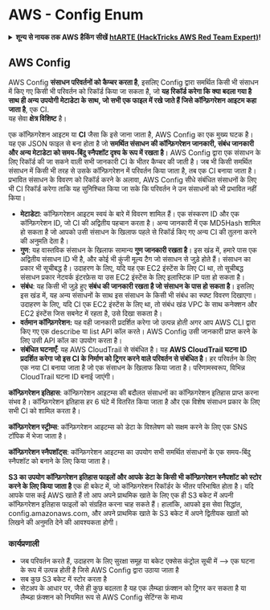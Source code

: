 # AWS - Config Enum

<details>

<summary><strong>शून्य से नायक तक AWS हैकिंग सीखें</strong> <a href="https://training.hacktricks.xyz/courses/arte"><strong>htARTE (HackTricks AWS Red Team Expert)</strong></a><strong>!</strong></summary>

HackTricks का समर्थन करने के अन्य तरीके:

* यदि आप अपनी **कंपनी का विज्ञापन HackTricks में देखना चाहते हैं** या **HackTricks को PDF में डाउनलोड करना चाहते हैं** तो [**सब्सक्रिप्शन प्लान्स**](https://github.com/sponsors/carlospolop) देखें!
* [**आधिकारिक PEASS & HackTricks स्वैग**](https://peass.creator-spring.com) प्राप्त करें
* [**The PEASS Family**](https://opensea.io/collection/the-peass-family) की खोज करें, हमारा विशेष [**NFTs**](https://opensea.io/collection/the-peass-family) संग्रह
* 💬 [**Discord समूह**](https://discord.gg/hRep4RUj7f) में **शामिल हों** या [**telegram समूह**](https://t.me/peass) में शामिल हों या मुझे **Twitter** 🐦 पर **फॉलो** करें [**@carlospolopm**](https://twitter.com/carlospolopm)**.**
* **अपनी हैकिंग ट्रिक्स साझा करें, HackTricks** के [**github repos**](https://github.com/carlospolop/hacktricks) और [**HackTricks Cloud**](https://github.com/carlospolop/hacktricks-cloud) में PRs सबमिट करके.

</details>

## AWS Config

AWS Config **संसाधन परिवर्तनों को कैप्चर करता है**, इसलिए Config द्वारा समर्थित किसी भी संसाधन में किए गए किसी भी परिवर्तन को रिकॉर्ड किया जा सकता है, जो **यह रिकॉर्ड करेगा कि क्या बदला गया है साथ ही अन्य उपयोगी मेटाडेटा के साथ, जो सभी एक फाइल में रखे जाते हैं जिसे कॉन्फ़िगरेशन आइटम कहा जाता है**, एक CI.\
यह सेवा **क्षेत्र विशिष्ट** है।

एक कॉन्फ़िगरेशन आइटम या **CI** जैसा कि इसे जाना जाता है, AWS Config का एक मुख्य घटक है। यह एक JSON फाइल से बना होता है जो **समर्थित संसाधन की कॉन्फ़िगरेशन जानकारी, संबंध जानकारी और अन्य मेटाडेटा को समय-बिंदु स्नैपशॉट दृश्य के रूप में रखता है**। AWS Config द्वारा एक संसाधन के लिए रिकॉर्ड की जा सकने वाली सभी जानकारी CI के भीतर कैप्चर की जाती है। जब भी किसी समर्थित संसाधन में किसी भी तरह से उसके कॉन्फ़िगरेशन में परिवर्तन किया जाता है, तब एक CI बनाया जाता है। प्रभावित संसाधन के विवरण को रिकॉर्ड करने के अलावा, AWS Config सीधे संबंधित संसाधनों के लिए भी CI रिकॉर्ड करेगा ताकि यह सुनिश्चित किया जा सके कि परिवर्तन ने उन संसाधनों को भी प्रभावित नहीं किया।

* **मेटाडेटा**: कॉन्फ़िगरेशन आइटम स्वयं के बारे में विवरण शामिल हैं। एक संस्करण ID और एक कॉन्फ़िगरेशन ID, जो CI की अद्वितीय पहचान करता है। अन्य जानकारी में एक MD5Hash शामिल हो सकता है जो आपको उसी संसाधन के खिलाफ पहले से रिकॉर्ड किए गए अन्य CI की तुलना करने की अनुमति देता है।
* **गुण**: यह वास्तविक संसाधन के खिलाफ सामान्य **गुण जानकारी रखता है**। इस खंड में, हमारे पास एक अद्वितीय संसाधन ID भी है, और कोई भी कुंजी मूल्य टैग जो संसाधन से जुड़े होते हैं। संसाधन का प्रकार भी सूचीबद्ध है। उदाहरण के लिए, यदि यह एक EC2 इंस्टेंस के लिए CI था, तो सूचीबद्ध संसाधन प्रकार नेटवर्क इंटरफ़ेस या उस EC2 इंस्टेंस के लिए इलास्टिक IP पता हो सकता है।
* **संबंध**: यह किसी भी जुड़े हुए **संबंध की जानकारी रखता है जो संसाधन के पास हो सकता है**। इसलिए इस खंड में, यह अन्य संसाधनों के साथ इस संसाधन के किसी भी संबंध का स्पष्ट विवरण दिखाएगा। उदाहरण के लिए, यदि CI एक EC2 इंस्टेंस के लिए था, तो संबंध खंड VPC के साथ कनेक्शन और EC2 इंस्टेंस जिस सबनेट में रहता है, उसे दिखा सकता है।
* **वर्तमान कॉन्फ़िगरेशन:** यह वही जानकारी प्रदर्शित करेगा जो उत्पन्न होती अगर आप AWS CLI द्वारा किए गए एक describe या list API कॉल करते। AWS Config उसी जानकारी प्राप्त करने के लिए उसी API कॉल का उपयोग करता है।
* **संबंधित घटनाएँ**: यह AWS CloudTrail से संबंधित है। यह **AWS CloudTrail घटना ID प्रदर्शित करेगा जो इस CI के निर्माण को ट्रिगर करने वाले परिवर्तन से संबंधित है**। हर परिवर्तन के लिए एक नया CI बनाया जाता है जो एक संसाधन के खिलाफ किया जाता है। परिणामस्वरूप, विभिन्न CloudTrail घटना ID बनाई जाएंगी।

**कॉन्फ़िगरेशन इतिहास**: कॉन्फ़िगरेशन आइटम्स की बदौलत संसाधनों का कॉन्फ़िगरेशन इतिहास प्राप्त करना संभव है। कॉन्फ़िगरेशन इतिहास हर 6 घंटे में वितरित किया जाता है और एक विशेष संसाधन प्रकार के लिए सभी CI को शामिल करता है।

**कॉन्फ़िगरेशन स्ट्रीम्स**: कॉन्फ़िगरेशन आइटम्स को डेटा के विश्लेषण को सक्षम करने के लिए एक SNS टॉपिक में भेजा जाता है।

**कॉन्फ़िगरेशन स्नैपशॉट्स**: कॉन्फ़िगरेशन आइटम्स का उपयोग सभी समर्थित संसाधनों के एक समय-बिंदु स्नैपशॉट को बनाने के लिए किया जाता है।

**S3 का उपयोग कॉन्फ़िगरेशन इतिहास फाइलों और आपके डेटा के किसी भी कॉन्फ़िगरेशन स्नैपशॉट को स्टोर करने के लिए किया जाता है** एक ही बकेट में, जो कॉन्फ़िगरेशन रिकॉर्डर के भीतर परिभाषित होता है। यदि आपके पास कई AWS खाते हैं तो आप अपने प्राथमिक खाते के लिए एक ही S3 बकेट में अपनी कॉन्फ़िगरेशन इतिहास फाइलों को संग्रहित करना चाह सकते हैं। हालांकि, आपको इस सेवा सिद्धांत, config.amazonaws.com, और अपने प्राथमिक खाते के S3 बकेट में अपने द्वितीयक खातों को लिखने की अनुमति देने की आवश्यकता होगी।

### कार्यप्रणाली

* जब परिवर्तन करते हैं, उदाहरण के लिए सुरक्षा समूह या बकेट एक्सेस कंट्रोल सूची में —> एक घटना के रूप में उत्पन्न होती है जिसे AWS Config द्वारा उठाया जाता है
* सब कुछ S3 बकेट में स्टोर करता है
* सेटअप के आधार पर, जैसे ही कुछ बदलता है यह एक लैम्ब्डा फ़ंक्शन को ट्रिगर कर सकता है या लैम्ब्डा फ़ंक्शन को नियमित रूप से AWS Config सेटिंग्स के माध्य
